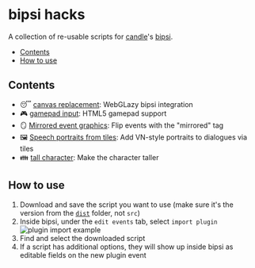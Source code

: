 # bipsi hacks

A collection of re-usable scripts for [candle](https://twitter.com/ragzouken)'s [bipsi](https://kool.tools/bipsi).

- [Contents](#contents)
- [How to use](#how-to-use)

## Contents

- 😴 [canvas replacement](/dist/canvas-replacement.js): WebGLazy bipsi integration
- 🎮 [gamepad input](/dist/gamepad-input.js): HTML5 gamepad support
- 🪞 [Mirrored event graphics](/dist/Mirrored-event-graphics.js): Flip events with the "mirrored" tag
- 🖼 [Speech portraits from tiles](/dist/Speech-portraits-from-tiles.js): Add VN-style portraits to dialogues via tiles
- 👪 [tall character](/dist/tall-character.js): Make the character taller

## How to use

1. Download and save the script you want to use (make sure it's the version from the [`dist`](./dist) folder, not `src`)
2. Inside bipsi, under the `edit events` tab, select `import plugin`
   ![plugin import example](./readme-plugin-import-example.png)
3. Find and select the downloaded script
4. If a script has additional options, they will show up inside bipsi as editable fields on the new plugin event
